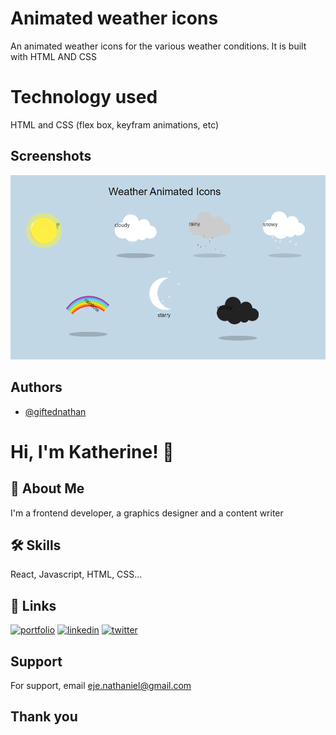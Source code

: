 # Animated weather icons

An animated weather icons for the various weather conditions. It is built with HTML AND CSS


# Technology used

HTML and CSS (flex box, keyfram animations, etc)


## Screenshots

![App Screenshot](screenshot.PNG)


## Authors

- [@giftednathan](https://www.github.com/giftednathan)


# Hi, I'm Katherine! 👋


## 🚀 About Me
I'm a frontend developer, a graphics designer and a content writer


## 🛠 Skills
React, Javascript, HTML, CSS...


## 🔗 Links
[![portfolio](https://img.shields.io/badge/my_portfolio-000?style=for-the-badge&logo=ko-fi&logoColor=white)](https://ejenathaniel.netlify.com/)
[![linkedin](https://img.shields.io/badge/linkedin-0A66C2?style=for-the-badge&logo=linkedin&logoColor=white)](https://www.linkedin.com/in/nathaniel-akenyi-eje)
[![twitter](https://img.shields.io/badge/twitter-1DA1F2?style=for-the-badge&logo=twitter&logoColor=white)](https://twitter.com/eje_nathaniel)


## Support

For support, email eje.nathaniel@gmail.com


## Thank you